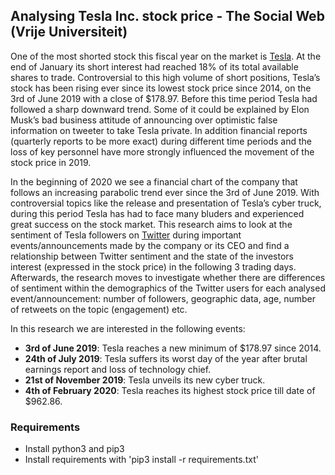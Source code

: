 ## Analysing Tesla Inc. stock price - The Social Web (Vrije Universiteit)
One of the most shorted stock this fiscal year on the market is [Tesla](https://www.tesla.com). At the end of January its short interest had reached 18% of its total available shares to trade. Controversial to 
this high volume of short positions, Tesla’s stock has been rising ever since its lowest stock price since 2014, on the 3rd of June 2019 with a close of $178.97. 
Before this time period Tesla had followed a sharp downward trend. Some of it could be explained by Elon Musk’s bad business attitude of announcing over optimistic 
false information on tweeter to take Tesla private. In addition financial reports (quarterly reports to be more exact) during different time 
periods and the loss of key personnel have more strongly influenced the movement of the stock price in 2019.

In the beginning of 2020 we see a financial chart of the company that follows an increasing parabolic trend ever since the 3rd of June 2019. With controversial topics like 
the release and presentation of Tesla’s cyber truck, during this period Tesla has had to face many bluders and experienced great success on the stock market. 
This research aims to look at the sentiment of Tesla followers on [Twitter](https://twitter.com) during important events/announcements made by the company or its CEO and find a relationship between 
Twitter sentiment and the state of the investors interest (expressed in the stock price) in the following 3 trading days. Afterwards, the research moves to investigate whether 
there are differences of sentiment within the demographics of the Twitter users for each analysed event/announcement: number of followers, geographic data, age, number of retweets 
on the topic (engagement) etc.

In this research we are interested in the following events:
- <strong>3rd of June 2019</strong>: Tesla reaches a new minimum of $178.97 since 2014. 
- <strong>24th of July 2019</strong>: Tesla suffers its worst day of the year after brutal earnings report and loss of technology chief.
- <strong>21st of November 2019</strong>: Tesla unveils its new cyber truck.
- <strong>4th of February 2020</strong>: Tesla reaches its highest stock price till date of $962.86.

### Requirements
- Install python3 and pip3
- Install requirements with 'pip3 install -r requirements.txt'
